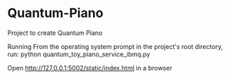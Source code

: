 # Quantum-Piano
Project to create Quantum Piano

Running
From the operating system prompt in the project's root directory, run:
python quantum_toy_piano_service_ibmq.py

Open http://127.0.0.1:5002/static/index.html in a browser
